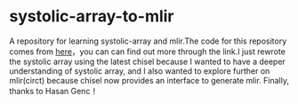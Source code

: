 # systolic-array-to-mlir
A repository for learning systolic-array and mlir.The code for this repository comes from [here](https://github.com/hngenc/systolic-array)，you can can find out more through the link.I just rewrote the systolic array using the latest chisel because I wanted to have a deeper understanding of systolic array, and I also wanted to explore further on mlir(circt) because chisel now provides an interface to generate mlir.
                                                                                                                                                              Finally, thanks to Hasan Genc！

